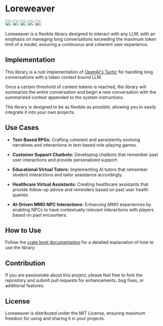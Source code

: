 # Loreweaver

[<img alt="github" src="https://img.shields.io/badge/maintenance%20status-actively%20developed-brightgreen?style=for-the-badge&labelColor=555555&logo=github" height="20">](https://github.com/snowmead/loreweaver)
[<img alt="github" src="https://img.shields.io/badge/github-snowmead/loreweaver-8da0cb?style=for-the-badge&labelColor=555555&logo=github" height="20">](https://github.com/snowmead/loreweaver)
[<img alt="crates.io" src="https://img.shields.io/crates/v/loreweaver.svg?style=for-the-badge&color=fc8d62&logo=rust" height="20">](https://crates.io/crates/loreweaver)
[<img alt="docs.rs" src="https://img.shields.io/badge/docs.rs-loreweaver-66c2a5?style=for-the-badge&labelColor=555555&logo=docs.rs" height="20">](https://docs.rs/loreweaver)
[<img alt="build status" src="https://img.shields.io/github/actions/workflow/status/snowmead/loreweaver/rust.yml?branch=main&style=for-the-badge" height="20">](https://github.com/snowmead/loreweaver/actions?query=branch%3Amain)

Loreweaver is a flexible library designed to interact with any LLM, with an emphasis on managing long conversations exceeding the maximum token limit of a model, ensuring a continuous and coherent user experience.

## Implementation

This library is a rust implementation of [OpenAI's Tactic](https://platform.openai.com/docs/guides/gpt-best-practices/tactic-for-dialogue-applications-that-require-very-long-conversations-summarize-or-filter-previous-dialogue) for handling long conversations with a token context bound LLM.

Once a certain threshold of context tokens is reached, the library will summarize the entire conversation and begin a new conversation with the summarized context appended to the system instructions.

The library is designed to be as flexible as possible, allowing you to easily integrate it into your own projects.

## Use Cases

- **Text-Based RPGs:** Crafting coherent and persistently evolving narratives and interactions in text-based role-playing games.

- **Customer Support Chatbots:** Developing chatbots that remember past user interactions and provide personalized support.

- **Educational Virtual Tutors:** Implementing AI tutors that remember student interactions and tailor assistance accordingly.

- **Healthcare Virtual Assistants:** Creating healthcare assistants that provide follow-up advice and reminders based on past user health queries.

- **AI-Driven MMO NPC Interactions:** Enhancing MMO experiences by enabling NPCs to have contextually relevant interactions with players based on past encounters.

## How to Use

Follow the [crate level documentation](https://docs.rs/loreweaver/latest/loreweaver/) for a detailed explanation of how to use the library.

## Contribution

If you are passioniate about this project, please feel free to fork the repository and submit pull requests for enhancements, bug fixes, or additional features.

## License

Loreweaver is distributed under the MIT License, ensuring maximum freedom for using and sharing it in your projects.
